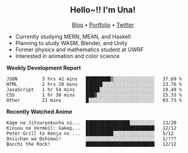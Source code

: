 <h2 align="center">
  Hello~!! I'm Una!
</h2>

<p align="center">
  <a href="https://anarchy.website/">Blog</a> &bull;
  <a href="https://una-ada.github.io/">Portfolio</a> &bull;
  <a href="https://twitter.com/xn__z7x">Twitter</a>
</p>

- Currently studying MERN, MEAN, and Haskell
- Planning to study WASM, Blender, and Unity
- Former physics and mathematics student at UWRF
- Interested in animation and color science

**Weekly Development Report**

<!--START_SECTION:waka-->

```text
JSON         3 hrs 42 mins   █████████▒░░░░░░░░░░░░░░░   37.69 %
HTML         2 hrs 20 mins   ██████░░░░░░░░░░░░░░░░░░░   23.76 %
JavaScript   1 hr 54 mins    █████░░░░░░░░░░░░░░░░░░░░   19.49 %
CSS          1 hr 30 mins    ███▓░░░░░░░░░░░░░░░░░░░░░   15.33 %
Other        21 mins         █░░░░░░░░░░░░░░░░░░░░░░░░   03.73 %
```

<!--END_SECTION:waka-->

**Recently Watched Anime**

<!-- RECENT-ANIME:START -->

    Kage no Jitsuryokusha ni...  ████████████████░░░░░░░░░   13/20
    Kinsou no Vermeil: Gakep...  █████████████████████████   12/12
    Peter Grill to Kenja no ...  ██████████░░░░░░░░░░░░░░░   5/12
    Oniichan wa Oshimai!         ░░░░░░░░░░░░░░░░░░░░░░░░░   1/???
    Bocchi the Rock!             █████████████████████████   12/12
<!-- RECENT-ANIME:END -->
